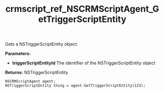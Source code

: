 ﻿---
title: crmscript_ref_NSCRMScriptAgent_GetTriggerScriptEntity
description: NSTriggerScriptEntity GetTriggerScriptEntity(Integer triggerScriptEntityId);
intellisense: NSCRMScriptAgent.GetTriggerScriptEntity
keywords: NSCRMScriptAgent,GetTriggerScriptEntity
so.topic: reference
---

Gets a NSTriggerScriptEntity object.

**Parameters:**
 - **triggerScriptEntityId** The identifier of the NSTriggerScriptEntity object

**Returns:** NSTriggerScriptEntity

```crmscript
NSCRMScriptAgent agent;
NSTriggerScriptEntity thing = agent.GetTriggerScriptEntity(123);
```

